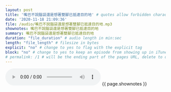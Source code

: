 ```yaml
---
layout: post
title: '嘴巴不說腦袋還是想著雙腳已抵達目的地' # quotes allow forbidden characters like the colon
date: '2020-11-18 21:09:36'
file: /audio/嘴巴不說腦袋還是想著雙腳已抵達目的地.mp3
shownotes: 嘴巴不說腦袋還是想著雙腳已抵達目的地
summary: 嘴巴不說腦袋還是想著雙腳已抵達目的地
duration: "file_duration" # audio length in min:sec
length: "file_length" # filesize in bytes
explicit: "no" # change to yes to flag with the explicit tag
block: "no" # change to yes to keep an episode from showing up in iTunes
# permalink: /1 # will be the ending part of the pages URL, delete to default to the title
---
```


<audio controls>
<source src="{{site.url}}{{site.baseurl}}{{ page.file }}" type="audio/x-mp3">
Your browser does not support the audio element.
</audio>
{{ page.shownotes }}
